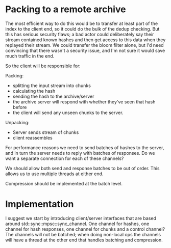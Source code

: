 # Packing to a remote archive

The most efficient way to do this would be to transfer at least part
of the index to the client end, so it could do the bulk of the dedup
checking.  But this has serious security flaws; a bad actor could deliberately
say their stream contained known hashes and then get access to this data
when they replayed their stream.  We could transfer the bloom filter alone,
but I'd need convincing that there wasn't a security issue, and I'm not sure
it would save much traffic in the end.

So the client will be responsible for:

Packing:

- splitting the input stream into chunks
- calculating the hash
- sending the hash to the archive/server
- the archive server will respond with whether they've seen that hash before
- the client will send any unseen chunks to the server.

Unpacking:

- Server sends stream of chunks
- client reassembles


For performance reasons we need to send batches of hashes to the server, and in turn the
server needs to reply with batches of responses.  Do we want a separate connection for each
of these channels?

We should allow both send and response batches to be out of order.  This allows us to use
multiple threads at either end.

Compression should be implemented at the batch level.


# Implementation

I suggest we start by introducing client/server interfaces that are based around
std::sync::mpsc::sync_channel.  One channel for hashes, one channel for hash responses,
one channel for chunks and a control channel?  The channels will not be batched; when
doing non-local ops the channels will have a thread at the other end that handles batching
and compression.
